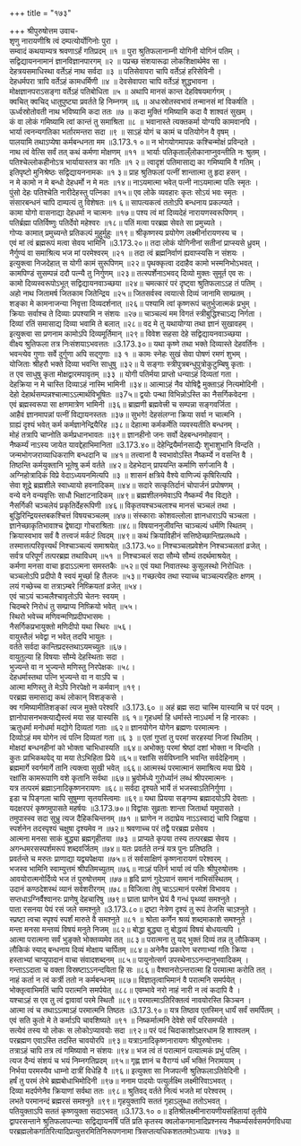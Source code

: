 +++
title = "१७३"

+++
श्रीपुरुषोत्तम उवाच-  
शृणु नारायणीश्रि त्वं दम्पत्योर्योगिनोः पुरा ।  
सम्वादं कथयाम्यत्र श्रवणाऽर्हं गतिप्रदम् ॥१ ॥
पुरा श्रुतिफलानाम्नी योगिनी योगिनं पतिम् ।  
सद्विद्यायननामानं ज्ञानविज्ञानपारगम् ॥२ ॥
पप्रच्छ संशयारूढा लोकशिक्षार्थमेव सा ।  
देहत्रयसमाधिस्था वर्तेऽहं नाथ सर्वदा ॥३ ॥
पतिसेवापरा चापि वर्तेऽहं हरिसेविनी ।  
देहधर्मपरा त्रापि वर्तेऽहं कामधर्मिणी ॥४ ॥
देवसेवापरा चापि वर्तेऽहं शुद्धभावना ।  
मोक्षज्ञानपराऽसङ्गा वर्तेऽहं पतिबोधिता ॥५ ॥
अथापि मानसं कान्त देहविषयमार्गगम् ।  
क्वचित् क्वचिद् धातुपुष्ट्या प्रवर्तते हि निम्नगम् ॥६ ॥
अधःस्रोतस्वभावं तन्मानसं मां विकर्षति ।  
ऊर्ध्वस्रोतोवती नाथ भविष्यामि कदा ततः ॥७ ॥
कदा मुक्तिं गमिष्यामि कदा वै शाश्वतं सुखम् ।  
कं वा लोकं गमिष्यामि त्वां कान्तं तु समाश्रिता ॥८ ॥
भवानास्ते त्यक्तकर्मा योग्यपि कामवानपि ।  
भार्या त्वनन्यगतिका भर्तारमन्तरा सदा ॥९ ॥
साऽहं योगं च कामं च पतियोगेन वै वृषम् ।  
पालयामि तथाऽप्येषा कर्मबन्धनता मम ॥3.173.१ ०॥
न भोगयोगमापन्नः कश्चिन्मोक्षं प्रविन्दते ।  
नाथ त्वं वेत्सि सर्वं तत् कथं कर्मणा मोक्षणम् ॥११ ॥
भार्याः पतिकृताल्ँलोकानाप्नुवन्तीति नः श्रुतम् ।  
पतिश्चेल्लोकहीनोऽत्र भार्यायास्तत्र का गतिः ॥१ २॥
त्वादृशं पतिमासाद्य का गमिष्यामि वै गतिम् ।  
इतिपृष्टो मुनिश्रेष्ठः सद्विद्यायननामकः ॥१ ३॥
प्राह श्रुतिफलां पत्नीं शान्तात्मा तु हृदा हसन् ।  
न मे कामो न मे बन्धो देहधर्मो न मे मतः ॥१४॥
नाऽयमात्मा भवेत् पत्नी नाऽयमात्मा पतिः स्मृतः ।  
पुंसो देहः पतिश्चेति नारीदेहस्तु पत्निका ॥१५॥
एव लोके व्यवहारः कृतः सोऽयं भवः स्मृतः ।  
संसारबन्धनं चापि दाम्पत्यं तु विशेषतः ॥१ ६॥
सापत्यकत्वं ततोऽपि बन्धनाय प्रकल्प्यते ।  
कामा योगो वासनाद्या देहधर्मा न चात्मनः ॥१७॥
पश्य त्वं मां दिव्यदेहं नारायणस्वरूपिणम् ।  
पतिर्ब्रह्मा पतिर्विष्णुः पतिर्देवो महेश्वरः ॥१८॥
पतिं मत्वा परब्रह्म सेवते सा प्रमुच्यते ।  
गोप्यः कामात् प्रमुच्यन्ते प्रतिकल्पं मुहुर्मुहुः ॥१९॥
श्रीकृष्णस्य प्रयोगेण लक्ष्मीर्नारायणस्य च ।  
एवं मां त्वं ब्रह्मरूपं मत्वा सेवय भामिनि ॥3.173.२०॥
तदा लोकं योगिनीनां सतीनां प्राप्स्यसे ध्रुवम् ।  
नैर्गुण्यं वा समाश्रित्य भज मां परमेश्वरम् ॥२१ ॥
तदा त्वं ब्रह्मनिर्वाणं ह्यवाप्स्यसि न संशयः ।  
इत्युक्त्वा निजदेहात् स योगी कामं सुरूपिणम् ॥२२॥
पृथक्कृत्वा ददाहैव कामो भस्मनिभोऽभवत् ।  
कामपिण्डं सुसम्पन्नं ददौ पत्न्यै तु निर्गुणम् ॥२३॥
तत्स्पर्शेनाऽभवद् दिव्यो मुक्तः सुमूर्त एव सः ।  
कामो दिव्यस्वरूपोऽभूत् सद्विद्यायनवाञ्च्छया ॥२४॥
चमत्कारं परं दृष्ट्वा श्रुतिफलाऽऽह तं पतिम् ।  
अहो नाथ जितामर्ष जितकाम जितेन्द्रिय ॥२५॥
जितसर्वस्व त्वयात्से दिव्यं जानामि साम्प्रतम् ।  
शङ्का मे कामनाजन्या निवृत्ता दिव्यदर्शनात् ॥२६॥
पश्यामि त्वां कृष्णरूपं चतुर्भुजात्मकं प्रभुम् ।  
क्रियाः सर्वाश्च ते दिव्याः प्रपश्यामि न संशयः ॥२७॥
चाञ्चल्यं मम विगतं स्त्रीबुद्धिश्चाऽद्य निर्गता ।  
दिव्यां रतिं समासाद्य दिव्या भवामि ते बलात् ॥२८॥
वद मे तु यथायोग्या तथा ज्ञानं सुखावहम् ।  
इत्युक्त्वा सा प्रणनाम कामोऽपि दिव्यमूर्तिमान् ॥२९॥
विवेश सहसा देहे सद्विद्यायनवाञ्च्छया ।  
वीक्ष्य श्रुतिफला तत्र निःसंशयाऽभवत्ततः ॥3.173.३०॥
यथा कृष्णे तथा भक्ते दिव्यास्ते देहवर्तिनः ।  
भवन्त्येव गुणाः सर्वे दुर्गुणा अपि सद्गुणाः ॥३ १ ॥
कामः स्नेहः सुखं सेवा पोषणं रमणं शुभम् ।  
योजिताः श्रीहरौ भक्ते दिव्या भवन्ति साधुषु ॥३२॥
ये सङ्गाः स्त्रीपुत्रबन्धुपुत्रोकुटुम्बिषु कृताः ।  
त एव साधुषु कृता मोक्षद्वारमपावृतम् ॥३३ ॥
योगी पतिर्मया प्राप्तो धन्याऽहं दिव्यतां गता ।  
देहक्रिया न मे चास्ति दिव्याऽहं नास्मि भामिनी ॥३४॥
आत्माऽहं नैव योषिद्वै मुक्ताऽहं नित्यमोदिनी ।  
देहो देहार्थसम्पन्नश्चात्माऽऽत्मार्थविभूषितः ॥३7५॥
द्वयोः पन्था विभिन्नोऽस्ति का नैसर्गिकवेदना ।  
एवं ब्रह्मस्वरूपा सा क्षणमात्रेण भामिनी ॥३६॥
ब्राह्मणी ब्रह्मवेत्त्री च सम्पन्ना सङ्गवर्जिता ।  
आहैवं ज्ञानमापन्नां पत्नीं विद्यायनस्ततः ॥३७॥
सुभगे! देहसंलग्ना क्रिया सर्वा न चात्मनि ।  
ग्राह्यं दृश्यं भवेत् कर्म कर्मज्ञानेन्द्रियैरिह ॥३८॥
देहात्मा कर्मकर्मेति व्यवस्यतीति बन्धनम् ।  
मोहं तत्रापि चाप्नोति कर्मप्रधानभावतः ॥३९॥
ज्ञानहीनो जनः सर्वो देहबन्धनमोहवान् ।  
नैष्कर्म्यं नाऽस्य जायेत यावद्देहाभिमानिता ॥3.173.४०॥
देहेन्द्रियैर्मानसाद्यैः शुभाशुभानि विन्दति ।  
जन्मभोगजराव्याधिकराणि बन्धदानि च ॥४१॥
तत्त्वानां वै स्वभावोऽस्ति नैष्कर्म्ये न वसन्ति वै ।  
तिष्ठन्ति कर्मयुक्तानि भूतेषु कर्म वर्तते ॥४२॥
देहभेदान् प्रापयन्ति कर्माणि सर्गजानि वै ।  
अग्निहोत्रादिकं विप्रे वेदाऽध्ययनमित्यपि ॥३ ॥
शासनं क्षत्रिये वैश्ये वाणिज्यं कृषिरित्यपि ।  
सेवा शूद्रे ब्रह्मशीले स्वाध्यायो हवनादिकम् ॥४४॥
सदारे सत्कृतिर्दानं चोपार्जनं प्रपोषणम् ।  
वन्ये वने वन्यवृत्तिः साधौ भिक्षाटनादिकम् ॥४९॥
ब्रह्मशीलनमेवाऽपि नैष्कर्म्यं नैव विद्यते ।  
नैसर्गिकी चञ्चलेयं प्रकृतिर्देहरूपिणी ॥४६॥
विकृतयश्चञ्चलाश्च मानसं चञ्चलं तथा ।  
बुद्धिरिन्द्रियस्तबकश्चित्तं विषयचञ्चलम् ॥४७॥
संस्काराः कोशवल्लोला ज्ञानधाराऽपि चञ्चला ।  
ज्ञानेच्छाकृतिभावाश्च द्वेषाद्या गोचराश्रिताः ॥४८॥
विषयाननुजीवन्ति चाञ्चल्यं धर्मणि स्थितम् ।  
क्रियास्वभाव सर्वं वै तत्त्वजं मर्कटं त्विदम् ॥४९॥
कथं क्रियाविहीनं सत्तिष्ठेच्छान्तिप्रलब्धये ।  
तस्मात्तत्परिवृत्त्यर्थं निश्चाञ्चल्यं समाश्रयेत् ॥3.173.५०॥
निश्चञ्चलप्रवेशेन निश्चञ्चलतां व्रजेत् ।  
सर्वत्र परिपूर्णं तत्परब्रह्म तथाविधम् ॥५१ ॥
निश्चञ्चलं सदा सौम्ये सौम्यं तदर्थमाश्रयेत् ।  
कर्मणा मनसा वाचा हृदाऽऽत्मना समस्तकैः ॥५२॥
एवं यथा निवातस्थः कुसूलस्थो निरोधितः ।  
चञ्चलोऽपि प्रदीपो वै स्वयं मूर्च्छा हि तैलजः ॥५३॥
गच्छत्येव तथा स्याच्च चाञ्चल्यरहितः क्षणम् ।  
लयं गच्छेच्च वा तत्राऽम्बरे निष्क्रियतां व्रजेत् ॥५४।  
एवं चाऽयं चञ्चलैश्चावृतोऽपि चेतनः स्वयम् ।  
चिदम्बरे निरोधं तु सम्प्राप्य निष्क्रियो भवेत् ॥५५।  
स्थिरो भवेच्च मणिवन्मणिप्रदीपभासमः ।  
नैसर्गिकप्रभायुक्तो मणिदीपो यथा स्थिरः ॥५६।  
वायुस्तैलं भवेद्वा न भवेत् तदपि भायुतः ।  
वर्तते सर्वदा कान्तिप्रदस्तथाऽयमच्युतः ॥६७।  
वायुतुल्या हि विषयाः सौम्ये देहस्थिताः सदा ।  
भुज्यन्ते वा न भुज्यन्ते मणिस्तु निरपेक्षकः ॥५८।  
देहधर्मास्तथा पत्नि भुज्यन्ते वा न वाऽपि च ।  
आत्मा मणिस्तु ते मेऽपि निरपेक्षो न कर्मवान् ॥१९।  
परब्रह्म समासाद्य कथं लोकान् विशङ्कसे ।  
क्व गमिष्यामीतिशङ्कां त्यज मुक्ते परेश्वरि ॥3.173.६० ॥
अहं ब्रह्म सदा चास्मि यास्यामि च परं पदम् ।  
ज्ञानोपासनभक्त्याद्यैस्त्वं मया सह यास्यसि ॥६ १॥
गृहधर्मा हि धर्मास्ते नाऽधर्मा न हि नारकाः ।  
ऋतुधर्मा मनोधर्मा मद्योगे दिव्यतां गताः ॥६२॥
ज्ञानयोगेन योगेन ब्रह्मणः परमात्मनः ।  
दिव्योऽहं मम योगेन त्वं पत्नि दिव्यतां गता ॥६ ३ ॥
एतां गुप्तां तु परमां सरहस्यां निजां स्थितिम् ।  
मोक्षदां बन्धनहीनां को भोक्ता चाभिधास्यति ॥६४॥
अभोक्तुः परमां श्रेष्ठां दशां भोक्ता न विन्दति ।  
कुतः प्राभिकथयेद् या मया तेऽभिहिता प्रिये ॥६५॥
रक्षांसि सर्वविघ्नानि भवन्ति सर्वदेहिनाम् ।  
ब्रह्ममार्गे स्वर्गमार्गे तानि त्यक्त्वा सुखी भवेत् ॥६६॥
आत्मस्थं परमात्मानं समाश्रित्य मया प्रिये ।  
रक्षांसि कामरूपाणि वशे कृतानि सर्वथा ॥६७॥
भ्रुवोर्मध्ये गुरोर्ध्यानं लब्धं श्रीपरमात्मनः ।  
यत्र तत्परमं ब्रह्माऽनादिकृष्णनरायणः ॥६८॥
सर्वदा दृश्यते भार्ये तं भजस्वाऽतिनिर्गुणा ।  
इडा च पिङ्गला चापि सुषुम्णा सृतयस्त्विमाः ॥६९॥
यथा प्रियया सङ्गम्य ब्रह्मादयोऽपि देवताः ।  
यदक्षरपरं कृष्णमुपासते महर्षयः ॥3.173.७०॥
विद्वांसः सुव्रताः शान्ता जितार्था यमुपासते ।  
तमुपास्स्व सदा सुभ्रु त्यज दैहिकचिन्तनम् ॥७१ ॥
घ्राणेन न तदाघ्रेय नाऽऽस्वाद्यं चापि जिह्वया ।  
स्पर्शनेन तदस्पृश्यं चक्षुषा दृश्यमेव न ॥७२॥
श्रवणाच्च परं तद्वै परब्रह्म प्रसेवय ।  
आत्मना मनसा साकं बुद्ध्या ब्रह्मगृहीतया ॥७३ ॥
प्राप्यते कृपया तस्य तत्परब्रह्म सेवय ।  
अगन्धमरसस्पर्शमरूपं शब्दवर्जितम् ॥७४॥
यतः प्रवर्तते तन्त्रं यत्र पुनः प्रतिष्ठति ।  
प्रवर्तन्ते च मरुतः प्राणाद्या यद्व्यपेक्षया ॥७५॥
तं सर्वसाक्षिणं कृष्णनारायणं परेश्वरम् ।  
भजस्व भामिनि स्वाम्युत्तमं श्रीपतिमच्युतम् ॥७६॥
नाऽहं पतिर्न भार्या त्वं पतिः श्रीपुरुषोत्तमः ।  
आवयोरात्मनोर्दिव्ये भज तं पुरुषोत्तमम् ॥७७॥
हृदि प्राणं गुदेऽपानं समानं नाभिसंस्थितम् ।  
उदानं कण्ठदेशस्थं व्यानं सर्वशरीरगम् ॥७८॥
विजित्वा तेषु चाऽऽत्मानं परमेशं विभावय ।  
सप्तधाऽग्निर्वैश्वानरः प्राणेषु देहचारिषु ॥७९॥
घ्राता घ्राणेन घ्रेयं वै गन्धं पृथ्व्यां समश्नुते ।  
पाता रसनया पेयं रसं जले समश्नुते ॥3.173.८०॥
द्रष्टा नेत्रेण दृश्यं तु रूपं तेजसि चाऽश्नुते ।  
स्प्रष्टा त्वचा स्पृश्यं स्पर्शं मारुते वै समश्नुते ॥८१ ॥
श्रोता कर्णेन श्रव्यं शब्दमाकाशे समश्नुते ।  
मन्ता मनसा मन्तव्यं विषयं मनुते निजम् ॥८२॥
बोद्धा बुद्ध्या तु बोद्धव्यं विषयं बोधयत्यपि ।  
आत्मा परात्मना सर्वं भुङ्क्ते भोक्तव्यमेव तत् ॥८३॥
परात्मना तु यद् भुक्तं दिव्यं तन्न तु लौकिकम् ।  
लौकिकं स्याद् बन्धनाय दिव्यं मोक्षाय चार्पितम् ॥८४॥
अनेनैव प्रकारेण चरणाभ्यां गतिः क्रिया ।  
हस्ताभ्यां चाप्युपादानं वाचा संवादशब्दनम् ॥८५॥
पायुनोत्सर्ग उपस्थेनाऽऽनन्दानुभवादिकम् ।  
गन्ताऽऽदाता च वक्ता विस्रष्टाऽऽनन्दयिता हि सः ॥८६॥
वैश्वानरोऽन्तरात्मा हि परमात्मा करोति तत् ।  
नाहं कर्ता न त्वं कर्त्री ततो न कर्मबन्धनम् ॥८७॥
विज्ञातृत्वाभिमानं वै परात्मनि समर्पयेत् ।  
भोक्तृत्वाभिमतिं चापि परात्मनि समर्पयेत् ॥८८॥
एवम्भावे नरो नाहं नारी न त्वं कदापि वै ।  
यश्चाऽहं स एव तु त्वं द्वावावां परमे स्थितौ ॥८९॥
परमात्माऽतिरिक्तत्वं नावयोरस्ति किञ्चन ।  
आत्मा त्वं च तथाऽऽत्माऽहं परमात्मनि तिष्ठतः ॥3.173.९०॥
यत्र तिष्ठाव एतस्मिन् धार्यं सर्वं समर्पितम् ।  
एवं सति कुतो मे ते कर्माऽपि चावशिष्यते ॥९१ ॥
निष्कर्मात्मनि देवेशे सर्वं परिसमर्प्यते ।  
सत्येवं तस्य यो लोकः स लोकोऽप्यावयोः सदा ॥९२॥
परं पदं चिदाकाशोऽक्षरधाम हि शाश्वतम् ।  
परब्रह्मण एवाऽस्ति तदस्ति चावयोरपि ॥९३॥
यत्राऽनादिकृष्णनारायणः श्रीपुरुषोत्तमः ।  
तत्राऽहं चापि तत्र त्वं गमिष्यावो न संशयः ॥९४॥
भज त्वं तं परात्मानं पत्यात्मकं प्रभुं पतिम् ।  
त्यज दैन्यं संशयं च भयं निम्नगतिप्रदम् ॥९५॥
गृह्ण ज्ञानं च वैराग्यं धर्मं भक्तिं निरामयाम् ।  
निर्भया परमस्यैव धाम्नो दात्रीं विधेहि वै ॥९६॥
इत्युक्ता सा निजपत्नी श्रुतिफलाऽतिवेदिनी ।  
हर्षं तु परमं लेभे ब्रह्मबोधाभिमोदिनी ॥९७॥
ननाम पादयोः पत्युर्लक्ष्मि लक्ष्मीरिवाऽभवत् ।  
दिव्या मदर्पणेनैव क्रियाणां सर्वथा ततः ॥९८॥
श्रुतिवद् वर्तते नित्यं भजते मां परेश्वरम् ।  
लभते परमानन्दं ब्रह्मरसं समश्नुते ॥९९॥
गृहयुक्तापि सततं गृहाऽलुब्धा ततोऽभवत् ।  
पतियुक्ताऽपि सततं कृष्णयुक्ता सदाऽभवत् ॥3.173.१० ०॥
इतिश्रीलक्ष्मीनारायणीयसंहितायां तृतीये द्वापरसन्ताने श्रुतिफलापत्न्याः सद्विद्यायनर्षिं पतिं प्रति कृतस्य क्वलोकगमानादिप्रश्नस्य नैष्कर्म्यसर्वसमर्पणविधया परब्रह्मलोकगतिरित्यादिप्रत्युत्तरमितिनिरूपणनामा त्रिसप्तत्यधिकशततमोऽध्यायः ॥१७३ ॥
    
